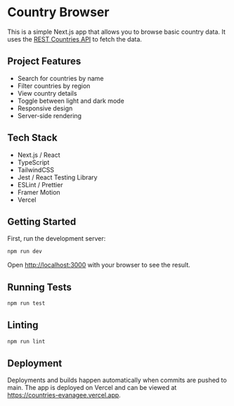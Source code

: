 # Country Browser
This is a simple Next.js app that allows you to browse basic country data. It uses the [REST Countries API](https://restcountries.eu/) to fetch the data.

## Project Features
- Search for countries by name
- Filter countries by region
- View country details
- Toggle between light and dark mode
- Responsive design
- Server-side rendering

## Tech Stack
- Next.js / React
- TypeScript
- TailwindCSS
- Jest / React Testing Library
- ESLint / Prettier
- Framer Motion
- Vercel

## Getting Started

First, run the development server:

```bash
npm run dev
```

Open [http://localhost:3000](http://localhost:3000) with your browser to see the result.

## Running Tests

```bash
npm run test
```

## Linting
  
  ```bash 
  npm run lint
  ```


## Deployment
Deployments and builds happen automatically when commits are pushed to main. The app is deployed on Vercel and can be viewed at https://countries-evanagee.vercel.app.